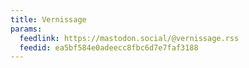 ```yaml
---
title: Vernissage
params:
  feedlink: https://mastodon.social/@vernissage.rss
  feedid: ea5bf584e0adeecc8fbc6d7e7faf3188
---
```

